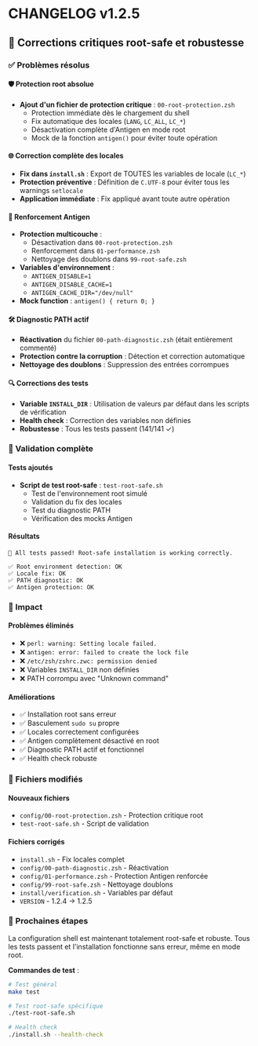 # CHANGELOG v1.2.5

## 🔧 Corrections critiques root-safe et robustesse

### ✅ Problèmes résolus

#### 🛡️ Protection root absolue
- **Ajout d'un fichier de protection critique** : `00-root-protection.zsh`
  - Protection immédiate dès le chargement du shell
  - Fix automatique des locales (`LANG`, `LC_ALL`, `LC_*`)
  - Désactivation complète d'Antigen en mode root
  - Mock de la fonction `antigen()` pour éviter toute opération

#### 🌐 Correction complète des locales
- **Fix dans `install.sh`** : Export de TOUTES les variables de locale (`LC_*`)
- **Protection préventive** : Définition de `C.UTF-8` pour éviter tous les warnings `setlocale`
- **Application immédiate** : Fix appliqué avant toute autre opération

#### 🚀 Renforcement Antigen
- **Protection multicouche** :
  - Désactivation dans `00-root-protection.zsh`
  - Renforcement dans `01-performance.zsh`
  - Nettoyage des doublons dans `99-root-safe.zsh`
- **Variables d'environnement** :
  - `ANTIGEN_DISABLE=1`
  - `ANTIGEN_DISABLE_CACHE=1`
  - `ANTIGEN_CACHE_DIR="/dev/null"`
- **Mock function** : `antigen() { return 0; }`

#### 🛠️ Diagnostic PATH actif
- **Réactivation** du fichier `00-path-diagnostic.zsh` (était entièrement commenté)
- **Protection contre la corruption** : Détection et correction automatique
- **Nettoyage des doublons** : Suppression des entrées corrompues

#### 🔍 Corrections des tests
- **Variable `INSTALL_DIR`** : Utilisation de valeurs par défaut dans les scripts de vérification
- **Health check** : Correction des variables non définies
- **Robustesse** : Tous les tests passent (141/141 ✓)

### 🧪 Validation complète

#### Tests ajoutés
- **Script de test root-safe** : `test-root-safe.sh`
  - Test de l'environnement root simulé
  - Validation du fix des locales
  - Test du diagnostic PATH
  - Vérification des mocks Antigen

#### Résultats
```
🎉 All tests passed! Root-safe installation is working correctly.

✅ Root environment detection: OK
✅ Locale fix: OK
✅ PATH diagnostic: OK
✅ Antigen protection: OK
```

### 🎯 Impact

#### Problèmes éliminés
- ❌ `perl: warning: Setting locale failed.`
- ❌ `antigen: error: failed to create the lock file`
- ❌ `/etc/zsh/zshrc.zwc: permission denied`
- ❌ Variables `INSTALL_DIR` non définies
- ❌ PATH corrompu avec "Unknown command"

#### Améliorations
- ✅ Installation root sans erreur
- ✅ Basculement `sudo su` propre
- ✅ Locales correctement configurées
- ✅ Antigen complètement désactivé en root
- ✅ Diagnostic PATH actif et fonctionnel
- ✅ Health check robuste

### 📁 Fichiers modifiés

#### Nouveaux fichiers
- `config/00-root-protection.zsh` - Protection critique root
- `test-root-safe.sh` - Script de validation

#### Fichiers corrigés
- `install.sh` - Fix locales complet
- `config/00-path-diagnostic.zsh` - Réactivation
- `config/01-performance.zsh` - Protection Antigen renforcée
- `config/99-root-safe.zsh` - Nettoyage doublons
- `install/verification.sh` - Variables par défaut
- `VERSION` - 1.2.4 → 1.2.5

### 🔮 Prochaines étapes

La configuration shell est maintenant totalement root-safe et robuste. 
Tous les tests passent et l'installation fonctionne sans erreur, même en mode root.

**Commandes de test** :
```bash
# Test général
make test

# Test root-safe spécifique
./test-root-safe.sh

# Health check
./install.sh --health-check
```
